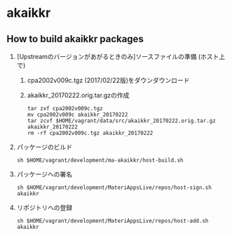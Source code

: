 # akaikkr

## How to build akaikkr packages

1. [Upstreamのバージョンがあがるときのみ]ソースファイルの準備 (ホスト上で)

    1. cpa2002v009c.tgz (2017/02/22版)をダウンダウンロード
    2. akaikkr_20170222.orig.tar.gzの作成

       ```
       tar zxf cpa2002v009c.tgz
       mv cpa2002v009c akaikkr_20170222
       tar zcvf $HOME/vagrant/data/src/akaikkr_20170222.orig.tar.gz akaikkr_20170222
       rm -rf cpa2002v009c.tgz akaikkr_20170222
       ```

2. パッケージのビルド

   ```
   sh $HOME/vagrant/development/ma-akaikkr/host-build.sh
   ```

3. パッケージへの署名

   ```
   sh $HOME/vagrant/development/MateriAppsLive/repos/host-sign.sh akaikkr
   ```

4. リポジトリへの登録

   ```
   sh $HOME/vagrant/development/MateriAppsLive/repos/host-add.sh akaikkr
   ```
